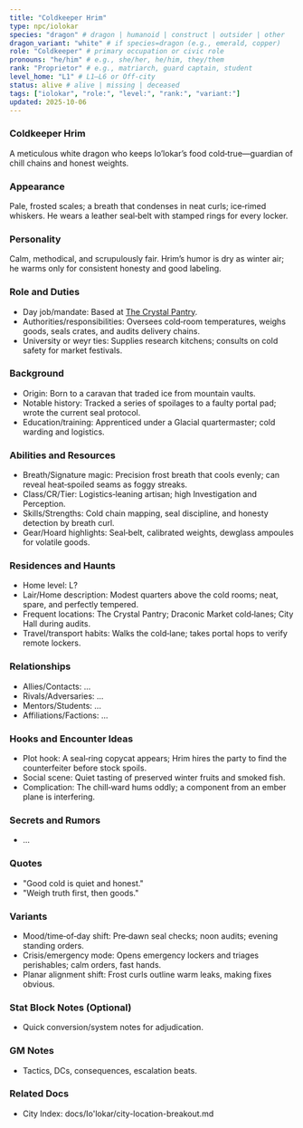 ```yaml
---
title: "Coldkeeper Hrim"
type: npc/iolokar
species: "dragon" # dragon | humanoid | construct | outsider | other
dragon_variant: "white" # if species=dragon (e.g., emerald, copper)
role: "Coldkeeper" # primary occupation or civic role
pronouns: "he/him" # e.g., she/her, he/him, they/them
rank: "Proprietor" # e.g., matriarch, guard captain, student
level_home: "L1" # L1–L6 or Off‑city
status: alive # alive | missing | deceased
tags: ["iolokar", "role:", "level:", "rank:", "variant:"]
updated: 2025-10-06
---
```

### Coldkeeper Hrim

A meticulous white dragon who keeps Io’lokar’s food cold‑true—guardian of chill chains and honest weights.

### Appearance

Pale, frosted scales; a breath that condenses in neat curls; ice‑rimed whiskers. He wears a leather seal‑belt with stamped rings for every locker.

### Personality

Calm, methodical, and scrupulously fair. Hrim’s humor is dry as winter air; he warms only for consistent honesty and good labeling.

### Role and Duties

- Day job/mandate: Based at [The Crystal Pantry](docs/Io'lokar/Locations/the-crystal-pantry.md).
- Authorities/responsibilities: Oversees cold‑room temperatures, weighs goods, seals crates, and audits delivery chains.
- University or weyr ties: Supplies research kitchens; consults on cold safety for market festivals.

### Background

- Origin: Born to a caravan that traded ice from mountain vaults.
- Notable history: Tracked a series of spoilages to a faulty portal pad; wrote the current seal protocol.
- Education/training: Apprenticed under a Glacial quartermaster; cold warding and logistics.

### Abilities and Resources

- Breath/Signature magic: Precision frost breath that cools evenly; can reveal heat‑spoiled seams as foggy streaks.
- Class/CR/Tier: Logistics‑leaning artisan; high Investigation and Perception.
- Skills/Strengths: Cold chain mapping, seal discipline, and honesty detection by breath curl.
- Gear/Hoard highlights: Seal‑belt, calibrated weights, dewglass ampoules for volatile goods.

### Residences and Haunts

- Home level: L?
- Lair/Home description: Modest quarters above the cold rooms; neat, spare, and perfectly tempered.
- Frequent locations: The Crystal Pantry; Draconic Market cold‑lanes; City Hall during audits.
- Travel/transport habits: Walks the cold‑lane; takes portal hops to verify remote lockers.

### Relationships

- Allies/Contacts: ...
- Rivals/Adversaries: ...
- Mentors/Students: ...
- Affiliations/Factions: ...

### Hooks and Encounter Ideas

- Plot hook: A seal‑ring copycat appears; Hrim hires the party to find the counterfeiter before stock spoils.
- Social scene: Quiet tasting of preserved winter fruits and smoked fish.
- Complication: The chill‑ward hums oddly; a component from an ember plane is interfering.

### Secrets and Rumors

- ...

### Quotes

- "Good cold is quiet and honest."
- "Weigh truth first, then goods."

### Variants

- Mood/time‑of‑day shift: Pre‑dawn seal checks; noon audits; evening standing orders.
- Crisis/emergency mode: Opens emergency lockers and triages perishables; calm orders, fast hands.
- Planar alignment shift: Frost curls outline warm leaks, making fixes obvious.

### Stat Block Notes (Optional)

- Quick conversion/system notes for adjudication.

### GM Notes

- Tactics, DCs, consequences, escalation beats.

### Related Docs

- City Index: docs/Io'lokar/city-location-breakout.md
